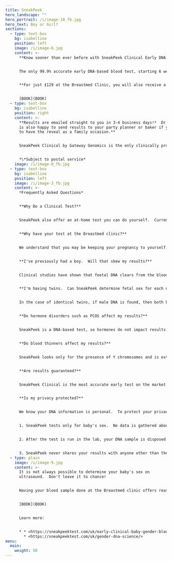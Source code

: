 ```yaml
---
title: SneakPeek
hero_landscape: ""
hero_portrait: /i/image-10_fb.jpg
hero_text: B﻿oy or Girl?
sections:
  - type: text-box
    bg: isabelline
    position: left
    image: /i/image-6.jpg
    content: >-
      **K﻿now sooner than ever before with S﻿neakPeek Clinical Early DNA Test**


      T﻿he only 99.9% accurate early DNA-based blood test, starting 6 weeks into pregnancy.


      **For just £﻿129 at the Breastmed Clinic, you will also receive a collection of our trusted infant feeding resources, so you are prepared when your baby arrives.**   Emailed results will include a special "reveal" video you can watch with your partner or family. 


      [BOOK](BOOK)
  - type: text-box
    bg: isabelline
    position: right
    content: >-
      **R﻿esults are emailed straight to you in 3-4 business days!*  Dr Reilly
      is also happy to send results to your party planner or baker if you want
      to have the reveal as a family occasion.** 


      S﻿neakPeek Clinical by Gateway Genomics is the only clinically proven early gender DNA test that lets you discover your baby's sex months ahead of ultrasound, so you can prepare for your little one's arrival, and share with family and friends.  Did you know a small fraction of your baby's DNA circulates in the maternal blood stream?  The test uses non-invasive prenatal testing (NIPT) to look for male Y chromosomes from a small sample of your blood.  From just 3ml of blood we can determine whether male Y chromosomes are found, meaning the baby is a boy.  If none are found, your baby is a girl.  SneakPeak is the leading provider of this technology and the most accurate test on the market, trusted by over 1 million mums and medical providers.


      *\*﻿Subject to postal service*
    image: /i/image-8_fb.jpg
  - type: text-box
    bg: isabelline
    position: left
    image: /i/image-3_fb.jpg
    content: >-
      *F﻿requently Asked Questions*


      **W﻿hy Do a Clinical Test?**


      S﻿neakPeek also offer an at-home test you can do yourself.  Currently in the UK, this involves drawing blood through a fingerprick test and squeezing drops out.  Having a venous blood sample in clinic reduces the chance of contamination and improves the accuracy of results.  


      **Why have your test at the Breastmed clinic?**


      W﻿e understand that you may be keeping your pregnancy to yourself, or aren't telling anyone yet.  With our small discrete team we ensure your confidentiality.  You will also be given access to  our expertly collated antenatal resources to help you make informed decisions about feeding your wee one when they arrive. 


      **I﻿'ve previously had a boy.  Will that skew my results?**  


      C﻿linical studies have shown that foetal DNA clears from the bloodstream within a few hours, to 2 days after birth. 


      **I﻿'m having twins.  Can SneakPeek determine fetal sex for each one?**


      I﻿n the case of identical twins, if male DNA is found, then both babies are boys.  If no male DNA is found, then both babies are girls.  For fraternal twins (or non-identical twins), finding male DNA will confirm at least one baby is a boy, but cannot distinguish if the second is a boy or a girl.  


      **D﻿o hormone disorders such as PCOS affect my results?**


      SneakPeek is a DNA-based test, so hormones do not impact results.


      **D﻿o blood thinners affect my results?**


      S﻿neakPeek looks only for the presence of Y chromosomes and is extremely sensitive and accurate.  No blood thinners or other drugs are known to impact SneakPeek results. 


      **A﻿re results guaranteed?**


      S﻿neakPeek Clinical is the most accurate early test on the market.  If your test does not match the sex of your newborn, you'll get a full refund.  We recognise gender may not be defined by biological sex at birth. 


      **I﻿s my privacy protected?**


      W﻿e know your DNA information is personal.  To protect your privacy:


      1﻿. SneakPeek tests only for baby's sex.  No data is gathered about disease states or other health-related information.


      2﻿. After the test is run in the lab, your DNA sample is disposed of by a professional chemical management company in compliance with US federal standards.


      3﻿. SneakPeek never shares your results with anyone other than the email address you provide.
  - type: plain
    image: /i/image-9.jpg
    content: >-
      I﻿t is not always possible to determine your baby's sex on
      ultrasound.  Don't leave it to chance!


      H﻿aving your blood sample done at the Breastmed clinic offers reassurance and accuracy.  Click on the [calculator](https://sneakpeektest.com/uk/test-eligibility-calculator) to know when you can take the test if you are under 6 weeks pregnant. 


      [BOOK](BOOK)


      Learn more: 


      * * <https://sneakpeektest.com/uk/early-clinical-baby-gender-blood-test/>
        * <https://sneakpeektest.com/uk/gender-dna-science/>
menu:
  main:
    weight: 50
---
```

